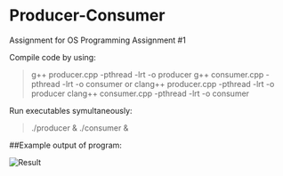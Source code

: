 # Producer-Consumer
Assignment for OS Programming Assignment #1

Compile code by using:
> g++ producer.cpp -pthread -lrt -o producer 
> g++ consumer.cpp -pthread -lrt -o consumer
or 
> clang++ producer.cpp -pthread -lrt -o producer
> clang++ consumer.cpp -pthread -lrt -o consumer

Run executables symultaneously:
> ./producer & ./consumer &

##Example output of program:

![Result](https://i.imgur.com/QkEiclU.png)
